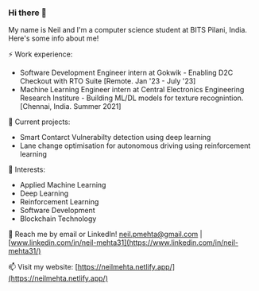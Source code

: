 ### Hi there 👋

My name is Neil and I'm a computer science student at BITS Pilani, India. Here's some info about me!

⚡ Work experience: <br>
- Software Development Engineer intern at Gokwik - Enabling D2C Checkout with RTO Suite [Remote. Jan '23 - July '23]
- Machine Learning Engineer intern at Central Electronics Engineering Research Institure - Building ML/DL models for texture recognintion. [Chennai, India. Summer 2021]

🔭 Current projects: 
- Smart Contarct Vulnerabilty detection using deep learning
- Lane change optimisation for autonomous driving using reinforcement learning

🌱 Interests:
<!-- - Web development. -->
- Applied Machine Learning
- Deep Learning
- Reinforcement Learning
- Software Development
- Blockchain Technology

💬 Reach me by email or LinkedIn! neil.pmehta@gmail.com | [www.linkedin.com/in/neil-mehta31](https://www.linkedin.com/in/neil-mehta31/)

📫 Visit my website: [https://neilmehta.netlify.app/](https://neilmehta.netlify.app/)

<!-- [![Top Langs](https://github-readme-stats.vercel.app/api/top-langs/?username=neilmehta31&layout=compact&hide=tex)](https://github.com/anuraghazra/github-readme-stats) -->

<!--
**neilmehta31/neilmehta31** is a ✨ _special_ ✨ repository because its `README.md` (this file) appears on your GitHub profile.

Here are some ideas to get you started:

- 🔭 I’m currently working on ...
- 🌱 I’m currently learning ...
- 👯 I’m looking to collaborate on ...
- 🤔 I’m looking for help with ...
- 💬 Ask me about ...
- 📫 How to reach me: ...
- 😄 Pronouns: ...
- ⚡ Fun fact: ...
-->
